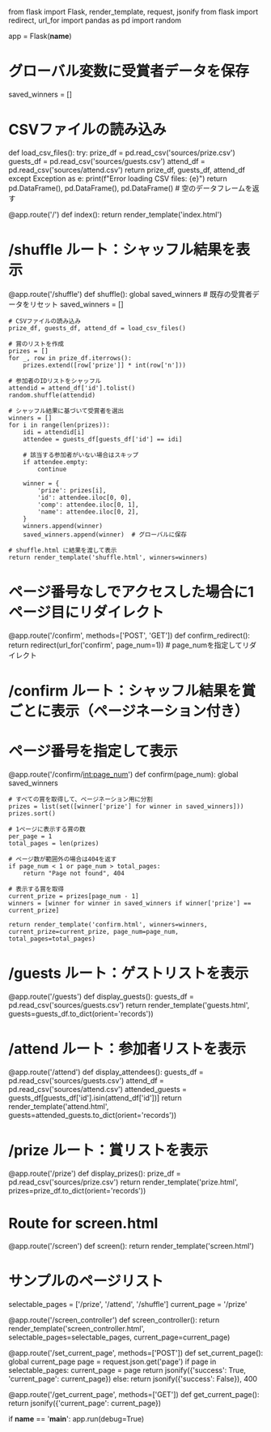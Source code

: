 from flask import Flask, render_template, request, jsonify
from flask import redirect, url_for
import pandas as pd
import random

app = Flask(__name__)

# グローバル変数に受賞者データを保存
saved_winners = []

# CSVファイルの読み込み
def load_csv_files():
    try:
        prize_df = pd.read_csv('sources/prize.csv')
        guests_df = pd.read_csv('sources/guests.csv')
        attend_df = pd.read_csv('sources/attend.csv')
        return prize_df, guests_df, attend_df
    except Exception as e:
        print(f"Error loading CSV files: {e}")
        return pd.DataFrame(), pd.DataFrame(), pd.DataFrame()  # 空のデータフレームを返す

@app.route('/')
def index():
    return render_template('index.html')

# /shuffle ルート：シャッフル結果を表示
@app.route('/shuffle')
def shuffle():
    global saved_winners  # 既存の受賞者データをリセット
    saved_winners = []

    # CSVファイルの読み込み
    prize_df, guests_df, attend_df = load_csv_files()

    # 賞のリストを作成
    prizes = []
    for _, row in prize_df.iterrows():
        prizes.extend([row['prize']] * int(row['n']))

    # 参加者のIDリストをシャッフル
    attendid = attend_df['id'].tolist()
    random.shuffle(attendid)

    # シャッフル結果に基づいて受賞者を選出
    winners = []
    for i in range(len(prizes)):
        idi = attendid[i]
        attendee = guests_df[guests_df['id'] == idi]
        
        # 該当する参加者がいない場合はスキップ
        if attendee.empty:
            continue
        
        winner = {
            'prize': prizes[i],
            'id': attendee.iloc[0, 0],
            'comp': attendee.iloc[0, 1],
            'name': attendee.iloc[0, 2],
        }
        winners.append(winner)
        saved_winners.append(winner)  # グローバルに保存

    # shuffle.html に結果を渡して表示
    return render_template('shuffle.html', winners=winners)




# ページ番号なしでアクセスした場合に1ページ目にリダイレクト
@app.route('/confirm', methods=['POST', 'GET'])
def confirm_redirect():
    return redirect(url_for('confirm', page_num=1))  # page_numを指定してリダイレクト



# /confirm ルート：シャッフル結果を賞ごとに表示（ページネーション付き）
# ページ番号を指定して表示
@app.route('/confirm/<int:page_num>')
def confirm(page_num):
    global saved_winners

    # すべての賞を取得して、ページネーション用に分割
    prizes = list(set([winner['prize'] for winner in saved_winners]))
    prizes.sort()

    # 1ページに表示する賞の数
    per_page = 1
    total_pages = len(prizes)

    # ページ数が範囲外の場合は404を返す
    if page_num < 1 or page_num > total_pages:
        return "Page not found", 404

    # 表示する賞を取得
    current_prize = prizes[page_num - 1]
    winners = [winner for winner in saved_winners if winner['prize'] == current_prize]

    return render_template('confirm.html', winners=winners, current_prize=current_prize, page_num=page_num, total_pages=total_pages)



# /guests ルート：ゲストリストを表示
@app.route('/guests')
def display_guests():
    guests_df = pd.read_csv('sources/guests.csv')
    return render_template('guests.html', guests=guests_df.to_dict(orient='records'))

# /attend ルート：参加者リストを表示
@app.route('/attend')
def display_attendees():
    guests_df = pd.read_csv('sources/guests.csv')
    attend_df = pd.read_csv('sources/attend.csv')
    attended_guests = guests_df[guests_df['id'].isin(attend_df['id'])]
    return render_template('attend.html', guests=attended_guests.to_dict(orient='records'))

# /prize ルート：賞リストを表示
@app.route('/prize')
def display_prizes():
    prize_df = pd.read_csv('sources/prize.csv')
    return render_template('prize.html', prizes=prize_df.to_dict(orient='records'))

# Route for screen.html
@app.route('/screen')
def screen():
    return render_template('screen.html')

# サンプルのページリスト
selectable_pages = ['/prize', '/attend', '/shuffle']
current_page = '/prize'

@app.route('/screen_controller')
def screen_controller():
    return render_template('screen_controller.html', selectable_pages=selectable_pages, current_page=current_page)

@app.route('/set_current_page', methods=['POST'])
def set_current_page():
    global current_page
    page = request.json.get('page')
    if page in selectable_pages:
        current_page = page
        return jsonify({'success': True, 'current_page': current_page})
    else:
        return jsonify({'success': False}), 400

@app.route('/get_current_page', methods=['GET'])
def get_current_page():
    return jsonify({'current_page': current_page})


if __name__ == '__main__':
    app.run(debug=True)
